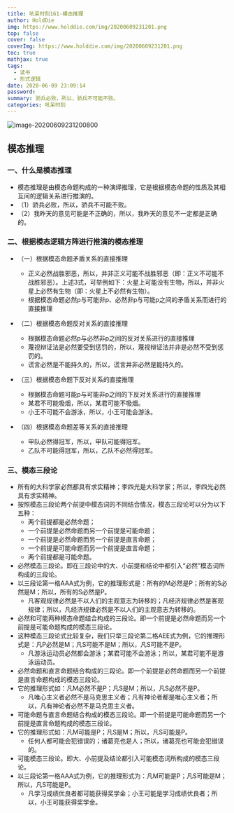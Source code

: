 ```yaml
---
title: 吼呆时刻161-模态推理
author: HoldDie
img: https://www.holddie.com/img/20200609231201.png
top: false
cover: false
coverImg: https://www.holddie.com/img/20200609231201.png
toc: true
mathjax: true
tags:
  - 读书
  - 形式逻辑
date: 2020-06-09 23:09:14
password:
summary: 骄兵必败，所以，骄兵不可能不败。
categories: 吼呆时刻
---
```


![image-20200609231200800](https://www.holddie.com/img/20200609231201.png)

## 模态推理

### 一、什么是模态推理

- 模态推理是由模态命题构成的一种演绎推理，它是根据模态命题的性质及其相互间的逻辑关系进行推演的。
- （1）骄兵必败，所以，骄兵不可能不败。
- （2）我昨天的意见可能是不正确的，所以，我昨天的意见不一定都是正确的。

### 二、根据模态逻辑方阵进行推演的模态推理

- （一）根据模态命题矛盾关系的直接推理

	- 正义必然战胜邪恶，所以，并非正义可能不战胜邪恶（即：正义不可能不战胜邪恶）。上述3式，可举例如下：火星上可能没有生物，所以，并非火星上必然有生物（即：火星上不必然有生物）。
	- 根据模态命题必然p与可能非p、必然非p与可能p之间的矛盾关系而进行的直接推理

- （二）根据模态命题反对关系的直接推理

	- 根据模态命题必然p与必然非p之间的反对关系进行的直接推理
	- 蔑视辩证法是必然要受到惩罚的，所以，蔑视辩证法并非是必然不受到惩罚的。
	- 谎言必然是不能持久的，所以，谎言并非必然是能持久的。

- （三）根据模态命题下反对关系的直接推理

	- 根据模态命题可能p与可能非p之间的下反对关系进行的直接推理
	- 某君不可能吸烟，所以，某君可能不吸烟。
	- 小王不可能不会游泳，所以，小王可能会游泳。

- （四）根据模态命题差等关系的直接推理

	- 甲队必然得冠军，所以，甲队可能得冠军。
	- 乙队不可能得冠军，所以，乙队不必然得冠军。

### 三、模态三段论

- 所有的大科学家必然都具有求实精神；李四光是大科学家；所以，李四光必然具有求实精神。
- 按照模态三段论两个前提中模态词的不同结合情况，模态三段论可以分为以下五种：
  - 两个前提都是必然命题；
  - 一个前提是必然命题而另一个前提是可能命题；
  - 一个前提是必然命题而另一个前提是直言命题；
  - 一个前提是可能命题而另一个前提是直言命题；
  - 两个前提都是可能命题。
- 必然模态三段论。即在三段论中的大、小前提和结论中都引入“必然”模态词所构成的三段论。
- 以三段论第一格AAA式为例，它的推理形式是：所有的M必然是P；所有的S必然是M；所以，所有的S必然是P。
	- 凡客观规律必然是不以人们的主观意志为转移的；凡经济规律必然是客观规律；所以，凡经济规律必然是不以人们的主观意志为转移的。
- 必然和可能两种模态命题结合构成的三段论。即一个前提是必然命题而另一个前提是可能命题构成的模态三段论。
- 这种模态三段论式比较复杂，我们只举三段论第二格AEE式为例，它的推理形式是：凡P必然是M；凡S可能不是M；所以，凡S可能不是P。
	- 凡游泳运动员必然都会游泳；某君可能不会游泳；所以，某君可能不是游泳运动员。
- 必然命题和直言命题结合构成的三段论。即一个前提是必然命题而另一个前提是直言命题构成的模态三段论。
- 它的推理形式如：凡M必然不是P；凡S是M；所以，凡S必然不是P。
	- 凡唯心主义者必然不是马克思主义者；凡有神论者都是唯心主义者；所以，凡有神论者必然不是马克思主义者。
- 可能命题与直言命题结合构成的模态三段论。即一个前提是可能命题而另一个前提是直言命题构成的模态三段论。
- 它的推理形式如：凡M可能是P；凡S是M；所以，凡S可能是P。
	- 任何人都可能会犯错误的；诸葛亮也是人；所以，诸葛亮也可能会犯错误的。
- 可能模态三段论。即大、小前提及结论都引入可能模态词所构成的模态三段论。
- 以三段论第一格AAA式为例，它的推理形式为：凡M可能是P；凡S可能是M；所以，凡S可能是P。
	- 凡学习成绩优良者都可能获得奖学金；小王可能是学习成绩优良者；所以，小王可能获得奖学金。